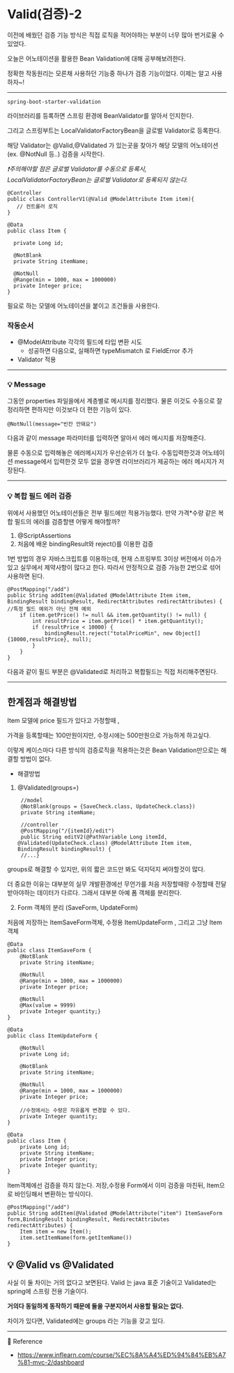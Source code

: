 # Valid(검증)-2

이전에 배웠던 검증 기능 방식은 직접 로직을 적어야하는 부분이 너무 많아 번거로울 수 있었다. 

오늘은 어노테이션을 활용한 Bean Validation에 대해 공부해보려한다. 

정확한 작동원리는 모른채 사용하던 기능중 하나가 검증 기능이었다. 이제는 알고 사용하자~!

---

    spring-boot-starter-validation  

라이브러리를 등록하면 스프링 환경에 BeanValidator를 알아서 인지한다. 

그리고 스프링부트는 LocalValidatorFactoryBean을 글로벌 Validator로 등록한다. 

해당 Validator는 @Valid,@Validated 가 있는곳을 찾아가 해당 모델의 어노테이션(ex. @NotNull 등..) 검증을 시작한다.




_❗주의해야할 점은 글로벌 Validator를 수동으로 등록시, LocalValidatorFactoryBean는 글로벌 Validator로 등록되지 않는다._

    @Controller
    public class ControllerV1(@Valid @ModelAttribute Item item){
       // 컨트롤러 로직
    }

    @Data
    public class Item {
    
      private Long id;
      
      @NotBlank
      private String itemName;
      
      @NotNull
      @Range(min = 1000, max = 1000000)
      private Integer price;
    }

필요로 하는 모델에 어노테이션을 붙이고 조건들을 사용한다.

### 작동순서
  - @ModelAttribute 각각의 필드에 타입 변환 시도
    - 성공하면 다음으로, 실패하면 typeMismatch 로 FieldError 추가
  - Validator 적용

---

### 💡 Message

그동안 properties 파일을에서 계층별로 메시지를 정리했다. 물론 이것도 수동으로 잘 정리하면 편하지만 이것보다 더 편한 기능이 있다. 

    @NotNull(message="빈칸 안돼요")

다음과 같이 message 파라미터를 입력하면 알아서 에러 메시지를 저장해준다. 

물론 수동으로 입력해놓은 에러메시지가 우선순위가 더 높다. 수동입력한것과 어노테이션 message에서 입력한것 모두 없을 경우엔 라이브러리가 제공하는 에러 메시지가 저장된다.

---
### 💡 복합 필드 에러 검증

위에서 사용했던 어노테이션들은 전부 필드에만 적용가능했다. 만약 가격*수량 같은 복합 필드의 에러를 검증할땐 어떻게 해야할까?

1. @ScriptAssertions 
2. 처음에 배운 bindingResult와 reject()를 이용한 검증

1번 방법의 경우 자바스크립트를 이용하는데,  현재 스프링부트 3이상 버전에서 이슈가 있고 실무에서 제약사항이 많다고 한다.
따라서 안정적으로 검증 가능한 2번으로 섞어 사용하면 된다.

    @PostMapping("/add")
    public String addItem(@Validated @ModelAttribute Item item, BindingResult bindingResult, RedirectAttributes redirectAttributes) {
    //특정 필드 예외가 아닌 전체 예외
        if (item.getPrice() != null && item.getQuantity() != null) {
            int resultPrice = item.getPrice() * item.getQuantity();
            if (resultPrice < 10000) {
                bindingResult.reject("totalPriceMin", new Object[]{10000,resultPrice}, null);
            }
        }
    }

다음과 같이 필드 부분은 @Validated로 처리하고 복합필드는 직접 처리해주면된다.

---

## 한계점과 해결방법

Item 모델에 price 필드가 있다고 가정할때 ,

가격을 등록할때는 100만원이지만, 수정시에는 500만원으로 가능하게 하고싶다. 

이렇게 케이스마다 다른 방식의 검증로직을 적용하는것은 Bean Validation만으로는 해결할 방법이 없다.

- 해결방법

1. @Validated(groups=)

        //model
        @NotBlank(groups = {SaveCheck.class, UpdateCheck.class})
        private String itemName;

        //controller
        @PostMapping("/{itemId}/edit")
        public String editV2(@PathVariable Long itemId, @Validated(UpdateCheck.class) @ModelAttribute Item item, BindingResult bindingResult) {
        //...}


groups로 해결할 수 있지만, 위의 짧은 코드만 봐도 덕지덕지 써야할것이 많다. 

더 중요한 이유는 대부분의 실무 개발환경에선 무언가를 처음 저장할때랑 수정할때 전달받아야하는 데이터가 다르다. 그래서 대부분 아예 폼 객체를 분리한다.

2. Form 객체의 분리 (SaveForm, UpdateForm)

처음에 저장하는 ItemSaveForm객체, 수정용 ItemUpdateForm , 그리고 그냥 Item 객체

    @Data
    public class ItemSaveForm {
        @NotBlank
        private String itemName;
        
        @NotNull
        @Range(min = 1000, max = 1000000)
        private Integer price;
        
        @NotNull
        @Max(value = 9999)
        private Integer quantity;}
    }

    @Data
    public class ItemUpdateForm {
    
        @NotNull
        private Long id;
        
        @NotBlank
        private String itemName;
        
        @NotNull
        @Range(min = 1000, max = 1000000)
        private Integer price;
        
        //수정에서는 수량은 자유롭게 변경할 수 있다.
        private Integer quantity;
    }

    @Data
    public class Item {
        private Long id;
        private String itemName;
        private Integer price;
        private Integer quantity;
    }

Item객체에선 검증을 하지 않는다. 저장,수정용 Form에서 이미 검증을 마친뒤, Item으로 바인딩해서 변환하는 방식이다.

    @PostMapping("/add")
    public String addItem(@Validated @ModelAttribute("item") ItemSaveForm form,BindingResult bindingResult, RedirectAttributes redirectAttributes) {
        Item item = new Item();
        item.setItemName(form.getItemName())
    }
    
## 💡 @Valid vs @Validated 

사실 이 둘 차이는 거의 없다고 보면된다. Valid 는 java 표준 기술이고 Validated는 spring에 스프링 전용 기술이다. 

__거의다 동일하게 동작하기 때문에 둘을 구분지어서 사용할 필요는 없다.__

차이가 있다면, Validated에는 groups 라는 기능을 갖고 있다. 


---
📘 Reference
- https://www.inflearn.com/course/%EC%8A%A4%ED%94%84%EB%A7%81-mvc-2/dashboard
